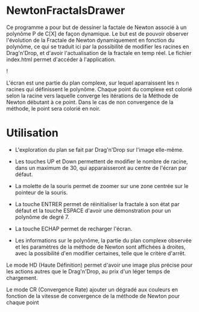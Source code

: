 # NewtonFractalsDrawer
Ce programme a pour but de dessiner la factale de Newton associé à un polynôme P de C[X] de façon dynamique.
Le but est de pouvoir observer l'évolution de la Fractale de Newton dynamiquement en fonction du polynôme, ce
qui se traduit ici par la possibilité de modifier les racines en Drag'n'Drop, et d'avoir l'actualisation de
la fractale en temp réel.
Le fichier index.html permet d'accéder à l'application.

!

L'écran est une partie du plan complexe, sur lequel aparraissent les n racines qui définissent le polynôme.
Chaque point du complexe est colorié selon la racine vers laquelle converge les itérations de la Méthode de
Newton débutant à ce point.
Dans le cas de non convergence de la méthode, le point sera colorié en noir.

# Utilisation

- L'exploration du plan se fait par Drag'n'Drop sur l'image elle-même.

- Les touches UP et Down permettent de modifier le nombre de racine, dans un maximum de 30, qui apparaisseront
au centre de l'écran par défaut.

- La molette de la souris permet de zoomer sur une zone centrée sur le pointeur de la souris.

- La touche ENTRER permet de réinitialiser la fractale à son état par défaut et la touche ESPACE d'avoir une
démonstration pour un polynôme de degré 7.

- La touche ECHAP permet de recharger l'écran.

- Les informations sur le polynôme, la partie du plan complexe observée et les paramètres de la méthode de
Newton sont affichées à droites, avec la possibilité d'en modifier certaines, telle que le critère d'arrêt.

Le mode HD (Haute Définition) permet d'avoir une image plus précise pour les actions autres que le 
Drag'n'Drop, au prix d'un léger temps de chargement.

Le mode CR (Convergence Rate) ajouter un dégradé aux couleurs en fonction de la vitesse de convergence de la
méthode de Newton pour chaque point
